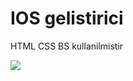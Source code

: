 <h1>IOS gelistirici</h1>
<p>HTML CSS BS kullanilmistir</p>

![](images/Frontend%20och%204%20sidor%20till%20-%20Privat%20%E2%80%93%20Microsoft_%20Edge%202023-01-25%2010-54-58.gif)

